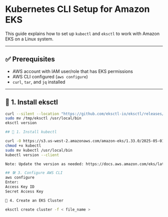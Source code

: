 # Kubernetes CLI Setup for Amazon EKS

This guide explains how to set up `kubectl` and `eksctl` to work with Amazon EKS on a Linux system.

---

## ✅ Prerequisites

- AWS account with IAM user/role that has EKS permissions
- AWS CLI configured (`aws configure`)
- `curl`, `tar`, and `jq` installed

---

## 🔧 1. Install eksctl

```bash
curl --silent --location "https://github.com/eksctl-io/eksctl/releases/latest/download/eksctl_$(uname -s)_amd64.tar.gz" | tar xz -C /tmp
sudo mv /tmp/eksctl /usr/local/bin
eksctl version

## 🔧 1. Install kubectl

curl -O https://s3.us-west-2.amazonaws.com/amazon-eks/1.33.0/2025-05-01/bin/linux/amd64/kubectl
chmod +x kubectl
sudo mv kubectl /usr/local/bin
kubectl version --client

Note: Update the version as needed: https://docs.aws.amazon.com/eks/latest/userguide/install-kubectl.html

## 🛠️ 3. Configure AWS CLI
aws configure
Enter:
Access Key ID
Secret Access Key

🚀 4. Create an EKS Cluster

eksctl create cluster -f < file_name >

